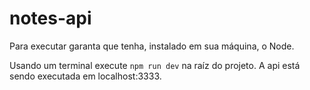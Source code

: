 # notes-api

Para executar garanta que tenha, instalado em sua máquina, o Node.

Usando um terminal execute `npm run dev` na raíz do projeto.
A api está sendo executada em localhost:3333.
